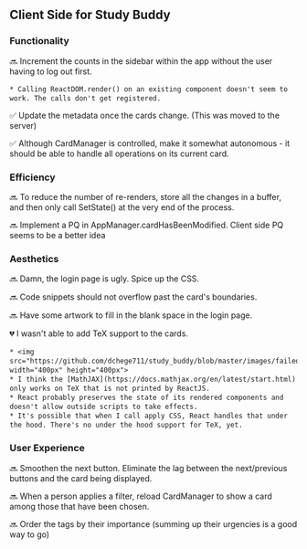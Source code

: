 ## Client Side for Study Buddy

### Functionality

:soon: Increment the counts in the sidebar within the app without the user having to log out first.

    * Calling ReactDOM.render() on an existing component doesn't seem to work. The calls don't get registered.

:white_check_mark: Update the metadata once the cards change. (This was moved to the server)

:white_check_mark: Although CardManager is controlled, make it somewhat autonomous - it should be able to handle all operations on its current card.

### Efficiency

:soon: To reduce the number of re-renders, store all the changes in a buffer, and then only call SetState() at the very end of the process.

:soon: Implement a PQ in AppManager.cardHasBeenModified. Client side PQ seems to be a better idea

### Aesthetics

:soon: Damn, the login page is ugly. Spice up the CSS.

:soon: Code snippets should not overflow past the card's boundaries.

:soon: Have some artwork to fill in the blank space in the login page.

:broken_heart: I wasn't able to add TeX support to the cards. 

    * <img src="https://github.com/dchege711/study_buddy/blob/master/images/failed_to_support_latex.png" width="400px" height="400px">
    * I think the [MathJAX](https://docs.mathjax.org/en/latest/start.html) only works on TeX that is not printed by ReactJS. 
    * React probably preserves the state of its rendered components and doesn't allow outside scripts to take effects. 
    * It's possible that when I call apply CSS, React handles that under the hood. There's no under the hood support for TeX, yet.

### User Experience

:soon: Smoothen the next button. Eliminate the lag between the next/previous buttons and the card being displayed.

:soon: When a person applies a filter, reload CardManager to show a card among those that have been chosen.

:soon: Order the tags by their importance (summing up their urgencies is a good way to go)